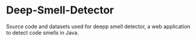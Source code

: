 # Deep-Smell-Detector
Source code and datasets used for deepp smell detector,  a web application to detect code smells in Java.
